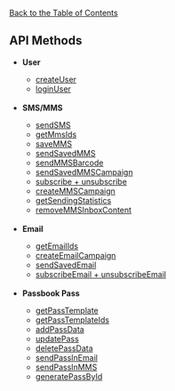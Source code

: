 <a href="/1.3/README.md">Back to the Table of Contents</a>
<h2>API Methods</h2>
<ul>
<li><b>User</b></li>
<ul>
<li><a href="createUser.md">createUser</a></li>
<li><a href="loginUser.md">loginUser</a></li>
</ul><br/>
<li><b>SMS/MMS</b></li>
<ul>
<li><a href="sendSMS.md">sendSMS</a></li>
<li><a href="getMmsIds.md">getMmsIds</a></li>
<li><a href="saveMMS.md">saveMMS</a></li>
<li><a href="sendSavedMMS.md">sendSavedMMS</a></li>
<li><a href="sendMMSBarcode.md">sendMMSBarcode</a></li>
<li><a href="sendSavedMMSCampaign.md">sendSavedMMSCampaign</a></li>
<li><a href="subscribe+unsubscribe.md">subscribe + unsubscribe</a></li>
<li><a href="createMMSCampaign.md">createMMSCampaign</a></li>
<li><a href="getSendingStatistics.md">getSendingStatistics</a></li>
<li><a href="removeMMSInboxContent.md">removeMMSInboxContent</a></li>
</ul><br/>
<li><b>Email</b></li>
<ul>
<li><a href="getEmailIds.md">getEmailIds</a></li>
<li><a href="createEmailCampaign.md">createEmailCampaign</a></li>
<li><a href="sendSavedEmail.md">sendSavedEmail</a></li>
<li><a href="subscribeEmail+unsubscribeEmail.md">subscribeEmail + unsubscribeEmail</a></li>
</ul><br/>
<li><b>Passbook Pass</b></li>
<ul>
<li><a href="getPassTemplate.md">getPassTemplate</a></li>
<li><a href="getPassTemplateIds.md">getPassTemplateIds</a></li>
<li><a href="addPassData.md">addPassData</a></li>
<li><a href="updatePass.md">updatePass</a></li>
<li><a href="deletePassData.md">deletePassData</a></li>
<li><a href="sendPassInEmail.md">sendPassInEmail</a></li>
<li><a href="sendPassInMMS.md">sendPassInMMS</a></li>
<li><a href="generatePassById.md">generatePassById</a></li>
</ul><br/>
</ul>
